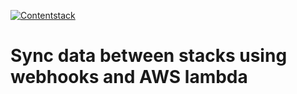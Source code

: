[![Contentstack](https://www.contentstack.com/docs/static/images/contentstack.png)](https://www.contentstack.com/)

# Sync data between stacks using webhooks and AWS lambda

